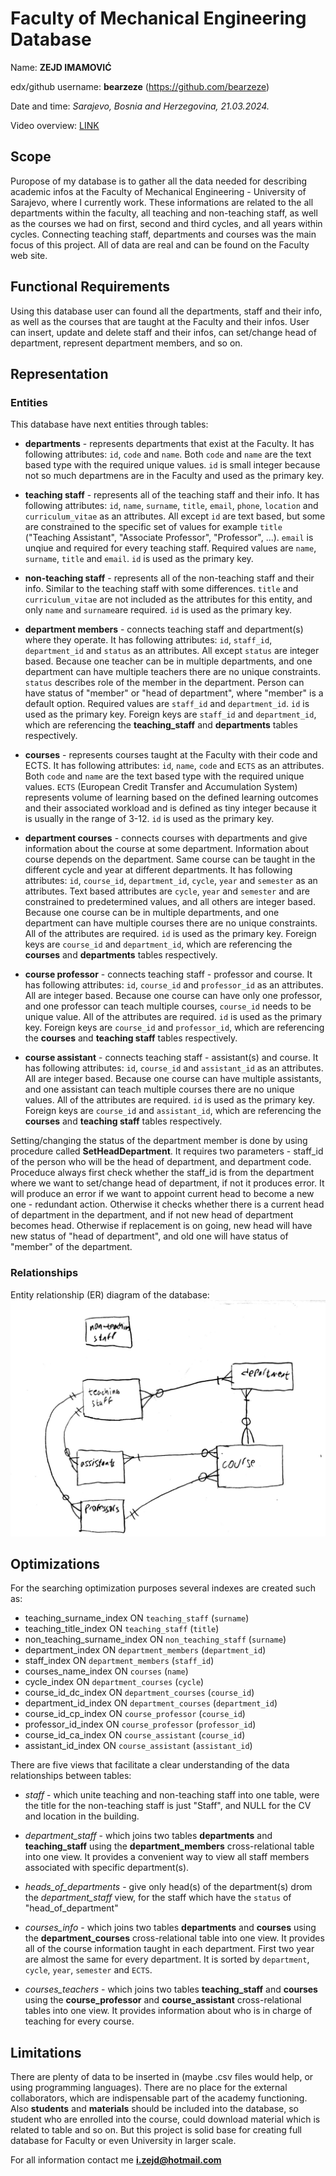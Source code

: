 # Faculty of Mechanical Engineering Database

Name: **ZEJD IMAMOVIĆ**

edx/github username: **bearzeze** (https://github.com/bearzeze)

Date and time: *Sarajevo, Bosnia and Herzegovina, 21.03.2024.*

Video overview: [LINK](https://youtu.be/cH9jVbj1ROs)

## Scope

Puropose of my database is to gather all the data needed for describing academic infos at the Faculty of Mechanical Engineering - University of Sarajevo, where I currently work. These informations are related to the all departments within the faculty, all teaching and non-teaching staff, as well as the courses we had on first, second and third cycles, and all years within cycles. Connecting teaching staff, departments and courses was the main focus of this project. All of data are real and can be found on the Faculty web site.

## Functional Requirements

Using this database user can found all the departments, staff and their info, as well as the courses that are taught at the Faculty and their infos. User can insert, update and delete staff and their infos, can set/change head of department, represent department members, and so on.

## Representation

### Entities

This database have next entities through tables:

* **departments** - represents departments that exist at the Faculty. It has following attributes: `id`, `code` and `name`. Both `code` and `name` are the text based type with the required unique values. `id` is small integer because not so much departmens are in the Faculty and used as the primary key.

* **teaching staff** - represents all of the teaching staff and their info. It has following attributes: `id`, `name`, `surname`, `title`, `email`, `phone`, `location` and `curriculum_vitae` as an attributes. All except `id` are text based, but some are constrained to the specific set of values for example `title` ("Teaching Assistant", "Associate Professor", "Professor", ...). `email` is unqiue and required for every teaching staff. Required values are `name`, `surname`, `title` and `email`. `id` is used as the primary key.

* **non-teaching staff** - represents all of the non-teaching staff and their info. Similar to the teaching staff with some differences. `title` and `curriculum_vitae` are not included as the attributes for this entity, and only `name` and `surname`are required. `id` is used as the primary key.

* **department members** - connects teaching staff and department(s) where they operate. It has following attributes:  `id`, `staff_id`, `department_id` and `status` as an attributes. All except `status` are integer based. Because one teacher can be in multiple departments, and one department can have multiple teachers there are no unique constraints.  `status` describes role of the member in the department. Person can have status of "member" or "head of department", where "member" is a default option. Required values are `staff_id` and `department_id`. `id` is used as the primary key. Foreign keys are `staff_id` and `department_id`, which are referencing the **teaching_staff** and **departments** tables respectively.

* **courses** -  represents courses taught at the Faculty with their code and ECTS. It has following attributes: `id`, `name`, `code` and `ECTS` as an attributes. Both `code` and `name` are the text based type with the required unique values. `ECTS` (European Credit Transfer and Accumulation System) represents volume of learning based on the defined learning outcomes and their associated workload and is defined as tiny integer because it is usually in the range of 3-12. `id` is used as the primary key.

* **department courses** - connects courses with departments and give information about the course at some department. Information about course depends on the department. Same course can be taught in the different cycle and year at different departments. It has following attributes:  `id`, `course_id`, `department_id`, `cycle`, `year` and `semester` as an attributes. Text based attributes are `cycle`, `year` and `semester` and are constrained to predetermined values, and all others are integer based. Because one course can be in multiple departments, and one department can have multiple courses there are no unique constraints. All of the attributes are required. `id` is used as the primary key. Foreign keys are `course_id` and `department_id`, which are referencing the **courses** and **departments** tables respectively.

* **course professor** - connects teaching staff - professor and course. It has following attributes:  `id`, `course_id` and `professor_id` as an attributes. All are integer based. Because one course can have only one professor, and one professor can teach multiple courses, `course_id` needs to be unique value. All of the attributes are required. `id` is used as the primary key. Foreign keys are `course_id` and `professor_id`, which are referencing the **courses** and **teaching staff** tables respectively.

* **course assistant** - connects teaching staff - assistant(s) and course. It has following attributes:  `id`, `course_id` and `assistant_id` as an attributes. All are integer based. Because one course can have multiple assistants, and one assistant can teach multiple courses there are no unique values. All of the attributes are required. `id` is used as the primary key. Foreign keys are `course_id` and `assistant_id`, which are referencing the **courses** and **teaching staff** tables respectively.

Setting/changing the status of the department member is done by using procedure called **SetHeadDepartment**. It requires two parameters - staff_id of the person who will be the head of department, and department code. Proceduce always first check whether the staff_id is from the department where we want to set/change head of department, if not it produces error. It will produce an error if we want to appoint current head to become a new one - redundant action. Otherwise it checks whether there is a current head of department in the department, and if not new head of department becomes head. Otherwise if replacement is on going, new head will have new status of "head of department", and old one will have status of "member" of the department.

### Relationships

Entity relationship (ER) diagram of the database:
![ER diagram](ER.jpg)

## Optimizations

For the searching optimization purposes several indexes are created such as:
* teaching_surname_index ON `teaching_staff` (`surname`)
* teaching_title_index ON `teaching_staff` (`title`)
* non_teaching_surname_index ON `non_teaching_staff` (`surname`)
* department_index ON `department_members` (`department_id`)
* staff_index ON `department_members` (`staff_id`)
* courses_name_index ON `courses` (`name`)
* cycle_index ON `department_courses` (`cycle`)
* course_id_dc_index ON `department_courses` (`course_id`)
* department_id_index ON `department_courses` (`department_id`)
* course_id_cp_index ON `course_professor` (`course_id`)
* professor_id_index ON `course_professor` (`professor_id`)
* course_id_ca_index ON `course_assistant` (`course_id`)
* assistant_id_index ON `course_assistant` (`assistant_id`)

There are five views that facilitate a clear understanding of the data relationships between tables:
* *staff* - which unite teaching and non-teaching staff into one table, were the title for the non-teaching staff is just "Staff", and NULL for the CV and location in the building.

* *department_staff* - which joins two tables **departments** and **teaching_staff** using the **department_members** cross-relational table into one view. It provides a convenient way to view all staff members associated with specific department(s).

*  *heads_of_departments*  - give only head(s) of the department(s) drom the *department_staff* view, for the staff which have the `status` of "head_of_department"

* *courses_info* - which joins two tables **departments** and **courses** using the **department_courses** cross-relational table into one view. It provides all of the course information taught in each department. First two year are almost the same for every department. It is sorted by `department`, `cycle`, `year`, `semester` and `ECTS`.

* *courses_teachers* - which joins two tables **teaching_staff** and **courses** using the **course_professor** and **course_assistant** cross-relational tables into one view. It provides information about who is in charge of teaching for every course.

## Limitations

There are plenty of data to be inserted in (maybe .csv files would help, or using programming languages). There are no place for the external collaborators, which are indispensable part of the academy functioning. Also **students** and **materials** should be included into the database, so student who are enrolled into the course, could download material which is related to table and so on. But this project is solid base for creating full database for Faculty or even University in larger scale.

For all information contact me **i.zejd@hotmail.com**
